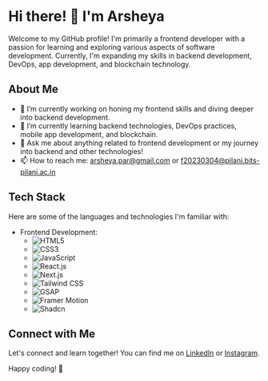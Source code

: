 # Hi there! 👋 I'm Arsheya

Welcome to my GitHub profile! I'm primarily a frontend developer with a passion for learning and exploring various aspects of software development. Currently, I'm expanding my skills in backend development, DevOps, app development, and blockchain technology.

## About Me

- 🔭 I’m currently working on honing my frontend skills and diving deeper into backend development.
- 🌱 I’m currently learning backend technologies, DevOps practices, mobile app development, and blockchain.
- 💬 Ask me about anything related to frontend development or my journey into backend and other technologies!
- 📫 How to reach me: [arsheya.par@gmail.com](mailto:arsheya.par@gmail.com) or [f20230304@pilani.bits-pilani.ac.in](mailto:f20230304@pilani.bits-pilani.ac.in)

## Tech Stack

Here are some of the languages and technologies I'm familiar with:

- Frontend Development:
  - ![HTML5](https://img.shields.io/badge/-HTML5-E34F26?style=flat-square&logo=html5&logoColor=white)
  - ![CSS3](https://img.shields.io/badge/-CSS3-1572B6?style=flat-square&logo=css3&logoColor=white)
  - ![JavaScript](https://img.shields.io/badge/-JavaScript-F7DF1E?style=flat-square&logo=javascript&logoColor=black)
  - ![React.js](https://img.shields.io/badge/-React.js-61DAFB?style=flat-square&logo=react&logoColor=black)
  - ![Next.js](https://img.shields.io/badge/-Next.js-000000?style=flat-square&logo=next.js&logoColor=white)
  - ![Tailwind CSS](https://img.shields.io/badge/-Tailwind_CSS-38B2AC?style=flat-square&logo=tailwind-css&logoColor=white)
  - ![GSAP](https://img.shields.io/badge/-GSAP-88CE02?style=flat-square&logo=greensock&logoColor=black)
  - ![Framer Motion](https://img.shields.io/badge/-Framer_Motion-0055FF?style=flat-square&logo=framer&logoColor=white)
  - ![Shadcn](https://img.shields.io/badge/-Shadcn-FF8800?style=flat-square)


## Connect with Me

Let's connect and learn together! You can find me on [LinkedIn](https://www.linkedin.com/in/arsheya-singh-parmar-219b03291) or [Instagram]([https://twitter.com/YourTwitterHandle](https://www.instagram.com/ars.hheya/)).

Happy coding! 🚀
